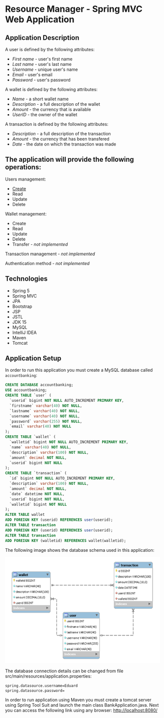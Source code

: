 Resource Manager - Spring MVC Web Application
======================================

Application Description
-----------------------


A user is defined by the following attributes:

* _First name_ - user's first name
* _Last name_ - user's last name
* _Username_ - unique user's name
* _Email_ - user's email
* _Password_ - user's password

A wallet is defined by the following attributes:

* _Name_ - a short wallet name
* _Description_ - a full description of the wallet
* _Amount_ - the currency that is available
* _UserID_ - the owner of the wallet

A transaction is defined by the following attributes:

* _Description_ - a full description of the transaction
* _Amount_ - the currency that has been transfered
* _Date_ - the date on which the transaction was made


The application will provide the following operations:
------------------------------------------------------
Users management: 
* [Create](src/main/webapp/WEB-INF/jsp/jspImages/register.png) 
* Read
* Update
* Delete

Wallet management:
* Create
* Read
* Update
* Delete
* Transfer - _not implemented_

Transaction management - _not implemented_

Authentication method - _not implemented_

Technologies
------------
* Spring 5
* Spring MVC
* JPA
* Bootstrap
* JSP
* JSTL
* JDK 15
* MySQL
* IntelliJ IDEA
* Maven
* Tomcat

Application Setup
-----------------
In order to run this application you must create a MySQL database called `accountbanking`:

```sql
CREATE DATABASE accountbanking;
USE accountbanking;
CREATE TABLE `user` (
  `userid` bigint NOT NULL AUTO_INCREMENT PRIMARY KEY,
  `firstname` varchar(40) NOT NULL,
  `lastname` varchar(40) NOT NULL,
  `username` varchar(40) NOT NULL,
  `password` varchar(255) NOT NULL,
  `email` varchar(40) NOT NULL
);
CREATE TABLE `wallet` (
  `walletid` bigint NOT NULL AUTO_INCREMENT PRIMARY KEY,
  `name` varchar(40) NOT NULL,
  `description` varchar(100) NOT NULL,
  `amount` decimal NOT NULL,
  `userid` bigint NOT NULL
);
CREATE TABLE `transaction` (
  `id` bigint NOT NULL AUTO_INCREMENT PRIMARY KEY,
  `description` varchar(100) NOT NULL,
  `amount` decimal NOT NULL,
  `date` datetime NOT NULL,
  `userid` bigint NOT NULL,
  `walletid` bigint NOT NULL
);
ALTER TABLE wallet
ADD FOREIGN KEY (userid) REFERENCES user(userid);
ALTER TABLE transaction
ADD FOREIGN KEY (userid) REFERENCES user(userid);
ALTER TABLE transaction
ADD FOREIGN KEY (walletid) REFERENCES wallet(walletid);
```

The following image shows the database schema used in this application:

![Database Schema](schema.png "Schema")

The database connection details can be changed from file src/main/resources/application.properties:
```properties
spring.datasource.username=Eduard
spring.datasource.password=
```
In order to run application using Maven you must create a tomcat server using Spring Tool Suit and launch the main class BankApplication.java.
Next you can access the following link using any browser: [http://localhost:8080/](http://localhost:8080/)
